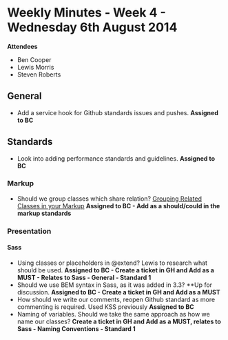 # Weekly Minutes - Week 4 - Wednesday 6th August 2014

**Attendees**
- Ben Cooper
- Lewis Morris
- Steven Roberts

## General

- Add a service hook for Github standards issues and pushes. **Assigned to BC**

## Standards

- Look into adding performance standards and guidelines. **Assigned to BC**

### Markup

- Should we group classes which share relation? [Grouping Related Classes in your Markup](http://csswizardry.com/2014/05/grouping-related-classes-in-your-markup/) **Assigned to BC - Add as a should/could in the markup standards**

### Presentation

#### Sass
- Using classes or placeholders in @extend? Lewis to research what should be used. **Assigned to BC - Create a ticket in GH and Add as a MUST - Relates to Sass - General - Standard 1**
- Should we use BEM syntax in Sass, as it was added in 3.3? **Up for discussion. **Assigned to BC - Create a ticket in GH and Add as a MUST**
- How should we write our comments, reopen Github standard as more commenting is required. Used KSS previously **Assigned to BC**
- Naming of variables. Should we take the same approach as how we name our classes? **Create a ticket in GH and Add as a MUST, relates to Sass - Naming Conventions - Standard 1**
